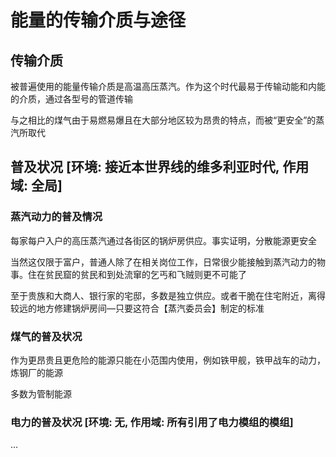 # 能量的传输介质与途径

## 传输介质

被普遍使用的能量传输介质是高温高压蒸汽。作为这个时代最易于传输动能和内能的介质，通过各型号的管道传输

与之相比的煤气由于易燃易爆且在大部分地区较为昂贵的特点，而被“更安全”的蒸汽所取代

## 普及状况 [环境: 接近本世界线的维多利亚时代, 作用域: 全局]

### 蒸汽动力的普及情况

每家每户入户的高压蒸汽通过各街区的锅炉房供应。事实证明，分散能源更安全

当然这仅限于富户，普通人除了在相关岗位工作，日常很少能接触到蒸汽动力的物事。住在贫民窟的贫民和到处流窜的乞丐和飞贼则更不可能了

至于贵族和大商人、银行家的宅邸，多数是独立供应。或者干脆在住宅附近，离得较远的地方修建锅炉房间—只要这符合【蒸汽委员会】制定的标准

### 煤气的普及状况

作为更昂贵且更危险的能源只能在小范围内使用，例如铁甲舰，铁甲战车的动力，炼钢厂的能源

多数为管制能源

### 电力的普及状况 [环境: 无, 作用域: 所有引用了电力模组的模组]

...